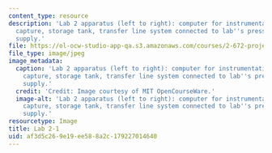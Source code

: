 ```yaml
---
content_type: resource
description: 'Lab 2 apparatus (left to right): computer for instrumentation and data
  capture, storage tank, transfer line system connected to lab''s pressurized air
  supply.'
file: https://ol-ocw-studio-app-qa.s3.amazonaws.com/courses/2-672-project-laboratory-spring-2009/af3d5c269e19ee588a2c179227014640_lab2-1.jpg
file_type: image/jpeg
image_metadata:
  caption: 'Lab 2 apparatus (left to right): computer for instrumentation and data
    capture, storage tank, transfer line system connected to lab''s pressurized air
    supply.'
  credit: 'Credit: Image courtesy of MIT OpenCourseWare.'
  image-alt: 'Lab 2 apparatus (left to right): computer for instrumentation and data
    capture, storage tank, transfer line system connected to lab''s pressurized air
    supply.'
resourcetype: Image
title: Lab 2-1
uid: af3d5c26-9e19-ee58-8a2c-179227014640
---
```

